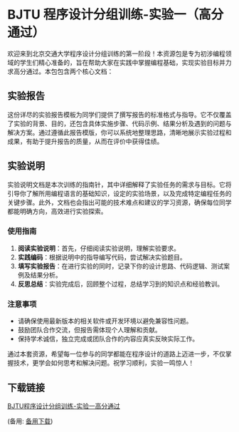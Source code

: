  # BJTU 程序设计分组训练-实验一（高分通过）

 欢迎来到北京交通大学程序设计分组训练的第一阶段！本资源包是专为初涉编程领域的学生们精心准备的，旨在帮助大家在实践中掌握编程基础，实现实验目标并力求高分通过。本包包含两个核心文档：

 ## 实验报告

 这份详尽的实验报告模板为同学们提供了撰写报告的标准格式与指导。它不仅覆盖了实验的背景、目的，还包含具体实施步骤、代码示例、结果分析及遇到的问题与解决方案。通过遵循此报告模版，你可以系统地整理思路，清晰地展示实验过程和成果，有助于提升报告的质量，从而在评价中获得佳绩。

 ## 实验说明

 实验说明文档是本次训练的指南针，其中详细解释了实验任务的需求与目标。它将引导你了解所用编程语言的基础知识，设定的实验场景，以及完成特定编程任务的关键步骤。此外，文档也会指出可能的技术难点和建议的学习资源，确保每位同学都能明确方向，高效进行实验探索。

 ### 使用指南

 1. **阅读实验说明**：首先，仔细阅读实验说明，理解实验要求。
 2. **实践编码**：根据说明中的指导编写代码，尝试解决实验题目。
 3. **填写实验报告**：在进行实验的同时，记录下你的设计思路、代码逻辑、测试案例及结果分析。
 4. **反思总结**：实验完成后，回顾整个过程，总结学习到的知识点和经验教训。

 ### 注意事项

 - 请确保使用最新版本的相关软件或开发环境以避免兼容性问题。
 - 鼓励团队合作交流，但报告需体现个人理解和贡献。
 - 保持学术诚信，独立完成或团队合作的内容应真实反映实际工作。

 通过本套资源，希望每一位参与的同学都能在程序设计的道路上迈进一步，不仅掌握技术，更学会如何思考和解决问题。祝学习顺利，实验一鸣惊人！

 ## 下载链接
 [BJTU程序设计分组训练-实验一高分通过](https://pan.quark.cn/s/239de3bc8217) 

 (备用: [备用下载](https://pan.baidu.com/s/1vrkrGt3pKrTP882Gj6f5YA?pwd=1234))
